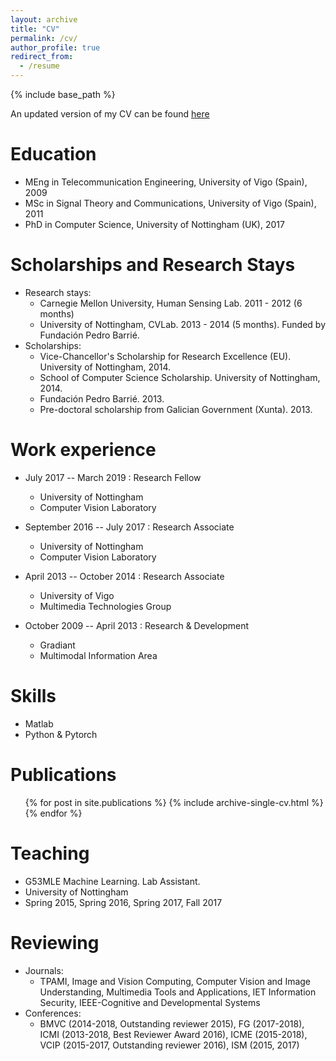 ```yaml
---
layout: archive
title: "CV"
permalink: /cv/
author_profile: true
redirect_from:
  - /resume
---
```


{% include base_path %}

An updated version of my CV can be found [here](https://esanchezlozano.github.io/files/CV_short.pdf)

Education
======
* MEng in Telecommunication Engineering, University of Vigo (Spain), 2009
* MSc in Signal Theory and Communications, University of Vigo (Spain), 2011
* PhD in Computer Science, University of Nottingham (UK), 2017

Scholarships and Research Stays
======
* Research stays:
    * Carnegie Mellon University, Human Sensing Lab. 2011 - 2012 (6 months)
    * University of Nottingham, CVLab. 2013 - 2014 (5 months). Funded by Fundación Pedro Barrié.
* Scholarships:
    * Vice-Chancellor's Scholarship for Research Excellence (EU). University of Nottingham, 2014.
    * School of Computer Science Scholarship. University of Nottingham, 2014.
    * Fundación Pedro Barrié. 2013.
    * Pre-doctoral scholarship from Galician Government (Xunta). 2013.

Work experience
======
* July 2017 -- March 2019 : Research Fellow
  * University of Nottingham
  * Computer Vision Laboratory

* September 2016 -- July 2017 : Research Associate
  * University of Nottingham
  * Computer Vision Laboratory
  
* April 2013 -- October 2014 : Research Associate
  * University of Vigo
  * Multimedia Technologies Group
  
* October 2009 -- April 2013 : Research & Development
  * Gradiant
  * Multimodal Information Area
  
Skills
======
* Matlab
* Python & Pytorch

Publications
======
  <ul>{% for post in site.publications %}
    {% include archive-single-cv.html %}
  {% endfor %}</ul>
  
Teaching
======
  * G53MLE Machine Learning. Lab Assistant.
  * University of Nottingham
  * Spring 2015, Spring 2016, Spring 2017, Fall 2017
  
Reviewing
======
  * Journals:
    * TPAMI, Image and Vision Computing, Computer Vision and Image Understanding, Multimedia Tools and Applications, IET Information Security, IEEE-Cognitive and Developmental Systems
  * Conferences:
    * BMVC (2014-2018, Outstanding reviewer 2015), FG (2017-2018), ICMI (2013-2018, Best Reviewer Award 2016), ICME (2015-2018), VCIP (2015-2017, Outstanding reviewer 2016), ISM (2015, 2017)
